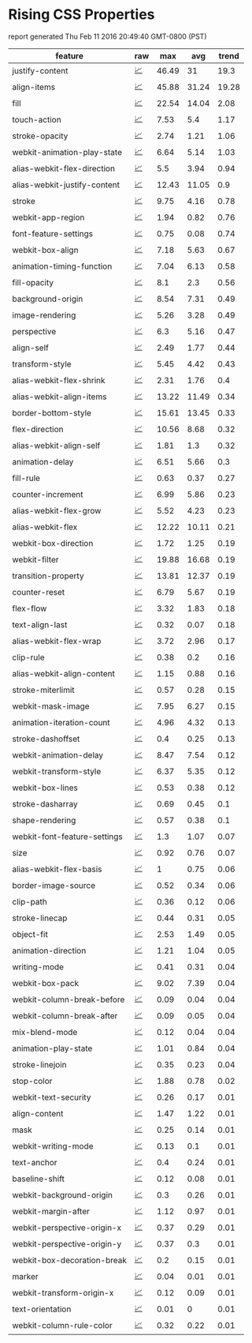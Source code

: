 # Rising CSS Properties

report generated Thu Feb 11 2016 20:49:40 GMT-0800 (PST)

feature                      | raw | max   | avg   | trend
---------------------------- | --- | ----- | ----- | -----
justify-content              | [📈](https://www.chromestatus.com/metrics/css/timeline/popularity/240) | 46.49 | 31    | 19.3 
align-items                  | [📈](https://www.chromestatus.com/metrics/css/timeline/popularity/231) | 45.88 | 31.24 | 19.28
fill                         | [📈](https://www.chromestatus.com/metrics/css/timeline/popularity/369) | 22.54 | 14.04 | 2.08 
touch-action                 | [📈](https://www.chromestatus.com/metrics/css/timeline/popularity/421) | 7.53  | 5.4   | 1.17 
stroke-opacity               | [📈](https://www.chromestatus.com/metrics/css/timeline/popularity/384) | 2.74  | 1.21  | 1.06 
webkit-animation-play-state  | [📈](https://www.chromestatus.com/metrics/css/timeline/popularity/173) | 6.64  | 5.14  | 1.03 
alias-webkit-flex-direction  | [📈](https://www.chromestatus.com/metrics/css/timeline/popularity/488) | 5.5   | 3.94  | 0.94 
alias-webkit-justify-content | [📈](https://www.chromestatus.com/metrics/css/timeline/popularity/493) | 12.43 | 11.05 | 0.9  
stroke                       | [📈](https://www.chromestatus.com/metrics/css/timeline/popularity/378) | 9.75  | 4.16  | 0.78 
webkit-app-region            | [📈](https://www.chromestatus.com/metrics/css/timeline/popularity/412) | 1.94  | 0.82  | 0.76 
font-feature-settings        | [📈](https://www.chromestatus.com/metrics/css/timeline/popularity/514) | 0.75  | 0.08  | 0.74 
webkit-box-align             | [📈](https://www.chromestatus.com/metrics/css/timeline/popularity/203) | 7.18  | 5.63  | 0.67 
animation-timing-function    | [📈](https://www.chromestatus.com/metrics/css/timeline/popularity/432) | 7.04  | 6.13  | 0.58 
fill-opacity                 | [📈](https://www.chromestatus.com/metrics/css/timeline/popularity/370) | 8.1   | 2.3   | 0.56 
background-origin            | [📈](https://www.chromestatus.com/metrics/css/timeline/popularity/26) | 8.54  | 7.31  | 0.49 
image-rendering              | [📈](https://www.chromestatus.com/metrics/css/timeline/popularity/82) | 5.26  | 3.28  | 0.49 
perspective                  | [📈](https://www.chromestatus.com/metrics/css/timeline/popularity/449) | 6.3   | 5.16  | 0.47 
align-self                   | [📈](https://www.chromestatus.com/metrics/css/timeline/popularity/232) | 2.49  | 1.77  | 0.44 
transform-style              | [📈](https://www.chromestatus.com/metrics/css/timeline/popularity/448) | 5.45  | 4.42  | 0.43 
alias-webkit-flex-shrink     | [📈](https://www.chromestatus.com/metrics/css/timeline/popularity/491) | 2.31  | 1.76  | 0.4  
alias-webkit-align-items     | [📈](https://www.chromestatus.com/metrics/css/timeline/popularity/479) | 13.22 | 11.49 | 0.34 
border-bottom-style          | [📈](https://www.chromestatus.com/metrics/css/timeline/popularity/39) | 15.61 | 13.45 | 0.33 
flex-direction               | [📈](https://www.chromestatus.com/metrics/css/timeline/popularity/235) | 10.56 | 8.68  | 0.32 
alias-webkit-align-self      | [📈](https://www.chromestatus.com/metrics/css/timeline/popularity/480) | 1.81  | 1.3   | 0.32 
animation-delay              | [📈](https://www.chromestatus.com/metrics/css/timeline/popularity/425) | 6.51  | 5.66  | 0.3  
fill-rule                    | [📈](https://www.chromestatus.com/metrics/css/timeline/popularity/371) | 0.63  | 0.37  | 0.27 
counter-increment            | [📈](https://www.chromestatus.com/metrics/css/timeline/popularity/75) | 6.99  | 5.86  | 0.23 
alias-webkit-flex-grow       | [📈](https://www.chromestatus.com/metrics/css/timeline/popularity/490) | 5.52  | 4.23  | 0.23 
alias-webkit-flex            | [📈](https://www.chromestatus.com/metrics/css/timeline/popularity/486) | 12.22 | 10.11 | 0.21 
webkit-box-direction         | [📈](https://www.chromestatus.com/metrics/css/timeline/popularity/204) | 1.72  | 1.25  | 0.19 
webkit-filter                | [📈](https://www.chromestatus.com/metrics/css/timeline/popularity/413) | 19.88 | 16.68 | 0.19 
transition-property          | [📈](https://www.chromestatus.com/metrics/css/timeline/popularity/153) | 13.81 | 12.37 | 0.19 
counter-reset                | [📈](https://www.chromestatus.com/metrics/css/timeline/popularity/76) | 6.79  | 5.67  | 0.19 
flex-flow                    | [📈](https://www.chromestatus.com/metrics/css/timeline/popularity/236) | 3.32  | 1.83  | 0.18 
text-align-last              | [📈](https://www.chromestatus.com/metrics/css/timeline/popularity/404) | 0.32  | 0.07  | 0.18 
alias-webkit-flex-wrap       | [📈](https://www.chromestatus.com/metrics/css/timeline/popularity/492) | 3.72  | 2.96  | 0.17 
clip-rule                    | [📈](https://www.chromestatus.com/metrics/css/timeline/popularity/356) | 0.38  | 0.2   | 0.16 
alias-webkit-align-content   | [📈](https://www.chromestatus.com/metrics/css/timeline/popularity/478) | 1.15  | 0.88  | 0.16 
stroke-miterlimit            | [📈](https://www.chromestatus.com/metrics/css/timeline/popularity/383) | 0.57  | 0.28  | 0.15 
webkit-mask-image            | [📈](https://www.chromestatus.com/metrics/css/timeline/popularity/289) | 7.95  | 6.27  | 0.15 
animation-iteration-count    | [📈](https://www.chromestatus.com/metrics/css/timeline/popularity/429) | 4.96  | 4.32  | 0.13 
stroke-dashoffset            | [📈](https://www.chromestatus.com/metrics/css/timeline/popularity/380) | 0.4   | 0.25  | 0.13 
webkit-animation-delay       | [📈](https://www.chromestatus.com/metrics/css/timeline/popularity/167) | 8.47  | 7.54  | 0.12 
webkit-transform-style       | [📈](https://www.chromestatus.com/metrics/css/timeline/popularity/331) | 6.37  | 5.35  | 0.12 
webkit-box-lines             | [📈](https://www.chromestatus.com/metrics/css/timeline/popularity/207) | 0.53  | 0.38  | 0.12 
stroke-dasharray             | [📈](https://www.chromestatus.com/metrics/css/timeline/popularity/379) | 0.69  | 0.45  | 0.1  
shape-rendering              | [📈](https://www.chromestatus.com/metrics/css/timeline/popularity/377) | 0.57  | 0.38  | 0.1  
webkit-font-feature-settings | [📈](https://www.chromestatus.com/metrics/css/timeline/popularity/12) | 1.3   | 1.07  | 0.07 
size                         | [📈](https://www.chromestatus.com/metrics/css/timeline/popularity/123) | 0.92  | 0.76  | 0.07 
alias-webkit-flex-basis      | [📈](https://www.chromestatus.com/metrics/css/timeline/popularity/487) | 1     | 0.75  | 0.06 
border-image-source          | [📈](https://www.chromestatus.com/metrics/css/timeline/popularity/47) | 0.52  | 0.34  | 0.06 
clip-path                    | [📈](https://www.chromestatus.com/metrics/css/timeline/popularity/355) | 0.36  | 0.12  | 0.06 
stroke-linecap               | [📈](https://www.chromestatus.com/metrics/css/timeline/popularity/381) | 0.44  | 0.31  | 0.05 
object-fit                   | [📈](https://www.chromestatus.com/metrics/css/timeline/popularity/433) | 2.53  | 1.49  | 0.05 
animation-direction          | [📈](https://www.chromestatus.com/metrics/css/timeline/popularity/426) | 1.21  | 1.04  | 0.05 
writing-mode                 | [📈](https://www.chromestatus.com/metrics/css/timeline/popularity/394) | 0.41  | 0.31  | 0.04 
webkit-box-pack              | [📈](https://www.chromestatus.com/metrics/css/timeline/popularity/210) | 9.02  | 7.39  | 0.04 
webkit-column-break-before   | [📈](https://www.chromestatus.com/metrics/css/timeline/popularity/216) | 0.09  | 0.04  | 0.04 
webkit-column-break-after    | [📈](https://www.chromestatus.com/metrics/css/timeline/popularity/215) | 0.09  | 0.05  | 0.04 
mix-blend-mode               | [📈](https://www.chromestatus.com/metrics/css/timeline/popularity/420) | 0.12  | 0.04  | 0.04 
animation-play-state         | [📈](https://www.chromestatus.com/metrics/css/timeline/popularity/431) | 1.01  | 0.84  | 0.04 
stroke-linejoin              | [📈](https://www.chromestatus.com/metrics/css/timeline/popularity/382) | 0.35  | 0.23  | 0.04 
stop-color                   | [📈](https://www.chromestatus.com/metrics/css/timeline/popularity/363) | 1.88  | 0.78  | 0.02 
webkit-text-security         | [📈](https://www.chromestatus.com/metrics/css/timeline/popularity/322) | 0.26  | 0.17  | 0.01 
align-content                | [📈](https://www.chromestatus.com/metrics/css/timeline/popularity/230) | 1.47  | 1.22  | 0.01 
mask                         | [📈](https://www.chromestatus.com/metrics/css/timeline/popularity/357) | 0.25  | 0.14  | 0.01 
webkit-writing-mode          | [📈](https://www.chromestatus.com/metrics/css/timeline/popularity/18) | 0.13  | 0.1   | 0.01 
text-anchor                  | [📈](https://www.chromestatus.com/metrics/css/timeline/popularity/392) | 0.4   | 0.24  | 0.01 
baseline-shift               | [📈](https://www.chromestatus.com/metrics/css/timeline/popularity/387) | 0.12  | 0.08  | 0.01 
webkit-background-origin     | [📈](https://www.chromestatus.com/metrics/css/timeline/popularity/180) | 0.3   | 0.26  | 0.01 
webkit-margin-after          | [📈](https://www.chromestatus.com/metrics/css/timeline/popularity/270) | 1.12  | 0.97  | 0.01 
webkit-perspective-origin-x  | [📈](https://www.chromestatus.com/metrics/css/timeline/popularity/310) | 0.37  | 0.29  | 0.01 
webkit-perspective-origin-y  | [📈](https://www.chromestatus.com/metrics/css/timeline/popularity/311) | 0.37  | 0.3   | 0.01 
webkit-box-decoration-break  | [📈](https://www.chromestatus.com/metrics/css/timeline/popularity/414) | 0.2   | 0.15  | 0.01 
marker                       | [📈](https://www.chromestatus.com/metrics/css/timeline/popularity/372) | 0.04  | 0.01  | 0.01 
webkit-transform-origin-x    | [📈](https://www.chromestatus.com/metrics/css/timeline/popularity/328) | 0.12  | 0.09  | 0.01 
text-orientation             | [📈](https://www.chromestatus.com/metrics/css/timeline/popularity/510) | 0.01  | 0     | 0.01 
webkit-column-rule-color     | [📈](https://www.chromestatus.com/metrics/css/timeline/popularity/222) | 0.32  | 0.22  | 0.01 

